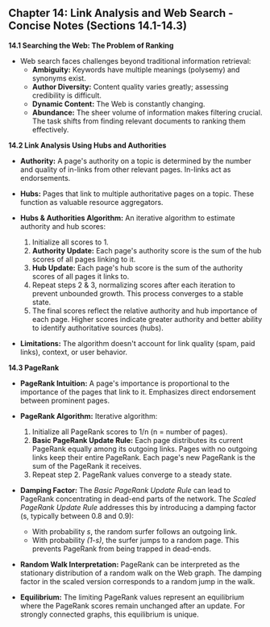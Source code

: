 ## Chapter 14: Link Analysis and Web Search - Concise Notes (Sections 14.1-14.3)

**14.1 Searching the Web: The Problem of Ranking**

- Web search faces challenges beyond traditional information retrieval:
  - **Ambiguity:** Keywords have multiple meanings (polysemy) and synonyms exist.
  - **Author Diversity:** Content quality varies greatly; assessing credibility is difficult.
  - **Dynamic Content:** The Web is constantly changing.
  - **Abundance:** The sheer volume of information makes filtering crucial. The task shifts from finding relevant documents to ranking them effectively.

**14.2 Link Analysis Using Hubs and Authorities**

- **Authority:** A page's authority on a topic is determined by the number and quality of in-links from other relevant pages. In-links act as endorsements.

- **Hubs:** Pages that link to multiple authoritative pages on a topic. These function as valuable resource aggregators.

- **Hubs & Authorities Algorithm:** An iterative algorithm to estimate authority and hub scores:

  1.  Initialize all scores to 1.
  2.  **Authority Update:** Each page's authority score is the sum of the hub scores of all pages linking to it.
  3.  **Hub Update:** Each page's hub score is the sum of the authority scores of all pages it links to.
  4.  Repeat steps 2 & 3, normalizing scores after each iteration to prevent unbounded growth. This process converges to a stable state.
  5.  The final scores reflect the relative authority and hub importance of each page. Higher scores indicate greater authority and better ability to identify authoritative sources (hubs).

- **Limitations:** The algorithm doesn't account for link quality (spam, paid links), context, or user behavior.

**14.3 PageRank**

- **PageRank Intuition:** A page's importance is proportional to the importance of the pages that link to it. Emphasizes direct endorsement between prominent pages.

- **PageRank Algorithm:** Iterative algorithm:

  1.  Initialize all PageRank scores to 1/n (n = number of pages).
  2.  **Basic PageRank Update Rule:** Each page distributes its current PageRank equally among its outgoing links. Pages with no outgoing links keep their entire PageRank. Each page's new PageRank is the sum of the PageRank it receives.
  3.  Repeat step 2. PageRank values converge to a steady state.

- **Damping Factor:** The _Basic PageRank Update Rule_ can lead to PageRank concentrating in dead-end parts of the network. The _Scaled PageRank Update Rule_ addresses this by introducing a damping factor (s, typically between 0.8 and 0.9):

  - With probability _s_, the random surfer follows an outgoing link.
  - With probability _(1-s)_, the surfer jumps to a random page. This prevents PageRank from being trapped in dead-ends.

- **Random Walk Interpretation:** PageRank can be interpreted as the stationary distribution of a random walk on the Web graph. The damping factor in the scaled version corresponds to a random jump in the walk.

- **Equilibrium:** The limiting PageRank values represent an equilibrium where the PageRank scores remain unchanged after an update. For strongly connected graphs, this equilibrium is unique.
